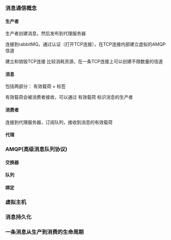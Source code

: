### 消息通信概念
#### 生产者
生产者创建消息，然后发布到代理服务器

连接到rabbitMQ，通过认证（打开TCP连接），在TCP连接内部建立虚拟的AMQP信道

建立和销毁TCP连接 比较消耗资源，在一条TCP连接上可以创建不限数量的信道
#### 消息
包括两部分： 有效载荷 + 标签

有效载荷会被消费者接收，可以通过 有效载荷 标识消息的生产者

#### 消费者 
连接到代理服务器，订阅队列，接收到消息的有效载荷



#### 代理


### AMQP(高级消息队列协议)
#### 交换器

#### 队列


#### 绑定

### 虚拟主机

### 消息持久化


### 一条消息从生产到消费的生命周期